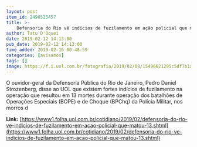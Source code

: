 ```yaml
---
layout: post
item_id: 2490525457
title: >-
    Defensoria do Rio vê indícios de fuzilamento em ação policial que matou 13
author: Tatu D'Oquei
date: 2019-02-12 14:13:00
pub_date: 2019-02-12 14:13:00
time_added: 2019-02-16 00:48:59
categories: [avisamos]
tags: []
image: https://f.i.uol.com.br/fotografia/2019/02/08/15496621295c5df7b1a629b_1549662129_3x2_rt.jpg
---
```


O ouvidor-geral da Defensoria Pública do Rio de Janeiro, Pedro Daniel Strozenberg, disse ao UOL que existem fortes indícios de fuzilamento na operação que resultou em 13 mortes durante operação dos batalhões de Operações Especiais (BOPE) e de Choque (BPChq) da Polícia Militar, nos morros d

**Link:** [https://www1.folha.uol.com.br/cotidiano/2019/02/defensoria-do-rio-ve-indicios-de-fuzilamento-em-acao-policial-que-matou-13.shtml](https://www1.folha.uol.com.br/cotidiano/2019/02/defensoria-do-rio-ve-indicios-de-fuzilamento-em-acao-policial-que-matou-13.shtml)

